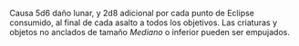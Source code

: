 Causa 5d6 daño lunar, y 2d8 adicional por cada punto de Eclipse consumido, al final de cada asalto a todos los objetivos. Las criaturas y objetos no anclados de tamaño _*Mediano*_ o inferior pueden ser empujados.
